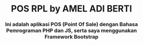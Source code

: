 <h1 align="center">POS RPL by AMEL ADI BERTI</h1>
<h3 align="center">Ini adalah aplikasi POS (Point Of Sale) dengan Bahasa Pemrograman PHP dan JS, serta saya menggunakan Framework Bootstrap</h3>
